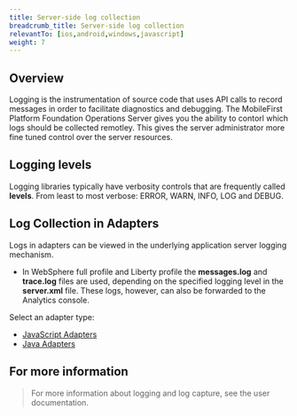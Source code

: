 ```yaml
---
title: Server-side log collection
breadcrumb_title: Server-side log collection
relevantTo: [ios,android,windows,javascript]
weight: 7
---
```

## Overview
Logging is the instrumentation of source code that uses API calls to record messages in order to facilitate diagnostics and debugging. The MobileFirst Platform Foundation Operations Server gives you the ability to contorl which logs should be collected remotley. This gives the server administrator more fine tuned control over the server resources.

## Logging levels
Logging libraries typically have verbosity controls that are frequently called **levels**. From least to most verbose: ERROR, WARN, INFO, LOG and DEBUG. 

## Log Collection in Adapters
Logs in adapters can be viewed in the underlying application server logging mechanism.  

* In WebSphere full profile and Liberty profile the **messages.log** and **trace.log** files are used, depending on the specified logging level in the **server.xml** file. These logs, however, can also be forwarded to the Analytics console. 

Select an adapter type:

* [JavaScript Adapters](javascript-adapter/)
* [Java Adapters](java-adapter/)

## For more information
> For more information about logging and log capture, see the user documentation.
